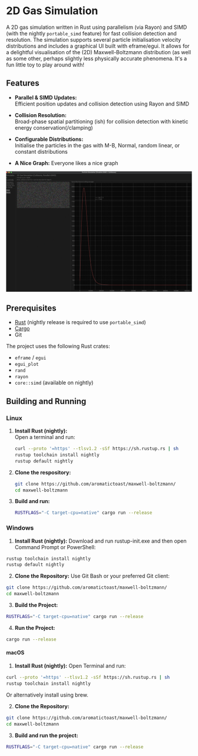 # 2D Gas Simulation

A 2D gas simulation written in Rust using parallelism (via Rayon) and SIMD (with the nightly `portable_simd` feature) for fast collision detection and resolution. The simulation supports several particle initialisation velocity distributions and includes a graphical UI built with eframe/egui. It allows for a delightful visualisation of the (2D) Maxwell-Boltzmann distribution (as well as some other, perhaps slightly less physically accurate phenomena. It's a fun little toy to play around with!

## Features

- **Parallel & SIMD Updates:**  
  Efficient position updates and collision detection using Rayon and SIMD

- **Collision Resolution:**  
  Broad-phase spatial partitioning (ish) for collision detection with kinetic energy conservation(/clamping)

- **Configurable Distributions:**  
  Initialise the particles in the gas with M-B, Normal, random linear, or constant distributions

- **A Nice Graph:**
  Everyone likes a nice graph

![alt text](https://github.com/aromatictoast/maxwell-boltzmann/blob/main/Pretty%20Graph.png?raw=true)
  

## Prerequisites

- [Rust](https://www.rust-lang.org/) (nightly release is required to use `portable_simd`)
- [Cargo](https://doc.rust-lang.org/cargo/)
- Git

The project uses the following Rust crates:
- `eframe` / `egui`
- `egui_plot`
- `rand`
- `rayon`
- `core::simd` (available on nightly)

## Building and Running

### Linux

1. **Install Rust (nightly):**  
   Open a terminal and run:
   ```bash
   curl --proto '=https' --tlsv1.2 -sSf https://sh.rustup.rs | sh
   rustup toolchain install nightly
   rustup default nightly
   ```
2. **Clone the respository:**
   ```bash
   git clone https://github.com/aromatictoast/maxwell-boltzmann/
   cd maxwell-boltzmann
   ```
3. **Build and run:**
   ```bash
   RUSTFLAGS="-C target-cpu=native" cargo run --release
   ```

### Windows
1.	**Install Rust (nightly):**
  Download and run rustup-init.exe and then open Command Prompt or PowerShell:
   ```powershell
   rustup toolchain install nightly
   rustup default nightly
   ```

2.	**Clone the Repository:**
  Use Git Bash or your preferred Git client:
   ```bash
   git clone https://github.com/aromatictoast/maxwell-boltzmann/
   cd maxwell-boltzmann
   ```

3.	**Build the Project:**
   ```bash
   RUSTFLAGS="-C target-cpu=native" cargo run --release
   ```

4.	**Run the Project:**
   ```bash
   cargo run --release
  ```

#### macOS

1.	**Install Rust (nightly):**
    Open Terminal and run:

   ```bash
   curl --proto '=https' --tlsv1.2 -sSf https://sh.rustup.rs | sh
   rustup toolchain install nightly
   ```
Or alternatively install using brew.


2.	**Clone the Repository:**
   ```bash
   git clone https://github.com/aromatictoast/maxwell-boltzmann/
   cd maxwell-boltzmann
   ```

3.	**Build and run the project:**
   ```bash
   RUSTFLAGS="-C target-cpu=native" cargo run --release
   ```
